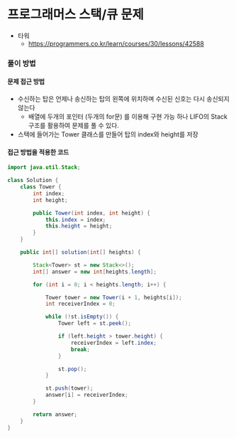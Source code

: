 프로그래머스 스택/큐 문제
=========================

-	타워
	-	https://programmers.co.kr/learn/courses/30/lessons/42588

### 풀이 방법

#### 문제 접근 방법

-	수신하는 탑은 언제나 송신하는 탑의 왼쪽에 위치하며 수신된 신호는 다시 송신되지 않는다
	-	배열에 두개의 포인터 (두개의 for문) 를 이용해 구현 가능 하나 LIFO의 Stack 구조를 활용하여 문제를 풀 수 있다.
-	스택에 들어가는 Tower 클래스를 만들어 탑의 index와 height를 저장  

#### 접근 방법을 적용한 코드

```java
import java.util.Stack;

class Solution {
    class Tower {
        int index;
        int height;

        public Tower(int index, int height) {
            this.index = index;
            this.height = height;
        }
    }

    public int[] solution(int[] heights) {

        Stack<Tower> st = new Stack<>();
        int[] answer = new int[heights.length];

        for (int i = 0; i < heights.length; i++) {

            Tower tower = new Tower(i + 1, heights[i]);
            int receiverIndex = 0;

            while (!st.isEmpty()) {
                Tower left = st.peek();

                if (left.height > tower.height) {
                    receiverIndex = left.index;
                    break;
                }

                st.pop();
            }

            st.push(tower);
            answer[i] = receiverIndex;
        }

        return answer;
    }
}
```
